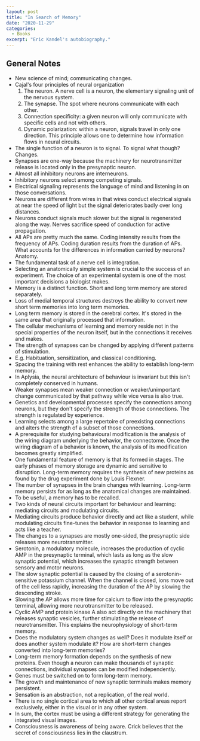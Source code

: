 ```yaml
---
layout: post
title: "In Search of Memory"
date: "2020-11-29"
categories:
  - Books
excerpt: "Eric Kandel's autobiography."
---
```


## General Notes

- New science of mind; communicating changes.
- Cajal's four principles of neural organization
    1. The neuron. A nerve cell is a neuron, the elementary signaling unit of the nervous system.
    2. The synapse. The spot where neurons communicate with each other.
    3. Connection specificity: a given neuron will only communicate with specific cells and not with others.
    4. Dynamic polarization: within a neuron, signals travel in only one direction. This principle allows one to determine how information flows in neural circuits.
- The single function of a neuron is to signal. To signal what though? Changes.
- Synapses are one-way because the machinery for neurotransmitter release is located only in the presynaptic neuron.
- Almost all inhibitory neurons are interneurons.
- Inhibitory neurons select among competing signals.
- Electrical signaling represents the language of mind and listening in on those conversations.
- Neurons are different from wires in that wires conduct electrical signals at near the speed of light but the signal deteriorates badly over long distances.
- Neurons conduct signals much slower but the signal is regenerated along the way. Nerves sacrifice speed of conduction for active propagation.
- All APs are pretty much the same. Coding intensity results from the frequency of APs. Coding duration results from the duration of APs. What accounts for the differences in information carried by neurons? Anatomy.
- The fundamental task of a nerve cell is integration.
- Selecting an anatomically simple system is crucial to the success of an experiment. The choice of an experimental system is one of the most important decisions a biologist makes.
- Memory is a distinct function. Short and long term memory are stored separately.
- Loss of medial temporal structures destroys the ability to convert new short term memories into long term memories.
- Long term memory is stored in the cerebral cortex. It's stored in the same area that originally processed that information.
- The cellular mechanisms of learning and memory reside not in the special properties of the neuron itself, but in the connections it receives and makes.
- The strength of synapses can be changed by applying different patterns of stimulation.
- E.g. Habituation, sensitization, and classical conditioning.
- Spacing the training with rest enhances the ability to establish long-term memory.
- In Aplysia, the neural architecture of behaviour is invariant but this isn't completely conserved in humans.
- Weaker synapses mean weaker connection or weaker/unimportant change communicated by that pathway while vice versa is also true.
- Genetics and developmental processes specify the connections among neurons, but they don't specify the strength of those connections. The strength is regulated by experience.
- Learning selects among a large repertoire of preexisting connections and alters the strength of a subset of those connections.
- A prerequisite for studying behavioural modification is the analysis of the wiring diagram underlying the behavior, the connectome. Once the wiring diagram of a behavior is known, the analysis of its modification becomes greatly simplified.
- One fundamental feature of memory is that its formed in stages. The early phases of memory storage are dynamic and sensitive to disruption. Long-term memory requires the synthesis of new proteins as found by the drug experiment done by Louis Flexner.
- The number of synapses in the brain changes with learning. Long-term memory persists for as long as the anatomical changes are maintained.
- To be useful, a memory has to be recalled.
- Two kinds of neural circuits important for behaviour and learning: mediating circuits and modulating circuits.
- Mediating circuits produce behavior directly and act like a student, while modulating circuits fine-tunes the behavior in response to learning and acts like a teacher.
- The changes to a synapses are mostly one-sided, the presynaptic side releases more neurotransmitter.
- Serotonin, a modulatory molecule, increases the production of cyclic AMP in the presynaptic terminal, which lasts as long as the slow synaptic potential, which increases the synaptic strength between sensory and motor neurons.
- The slow synaptic potential is caused by the closing of a serotonin-sensitive potassium channel. When the channel is closed, ions move out of the cell less rapidly, increasing the duration of the AP by slowing the descending stroke.
- Slowing the AP allows more time for calcium to flow into the presynaptic terminal, allowing more neurotransmitter to be released.
- Cyclic AMP and protein kinase A also act directly on the machinery that releases synaptic vesicles, further stimulating the release of neurotransmitter. This explains the neurophysiology of short-term memory.
- Does the modulatory system changes as well? Does it modulate itself or does another system modulate it? How are short-term changes converted into long-term memories?
- Long-term memory formation depends on the synthesis of new proteins. Even though a neuron can make thousands of synaptic connections, individual synapses can be modified independently.
- Genes must be switched on to form long-term memory.
- The growth and maintenance of new synaptic terminals makes memory persistent.
- Sensation is an abstraction, not a replication, of the real world.
- There is no single cortical area to which all other cortical areas report exclusively, either in the visual or in any other system.
- In sum, the cortex must be using a different strategy for generating the integrated visual images.
- Consciousness is awareness of being aware. Crick believes that the secret of consciousness lies in the claustrum.
